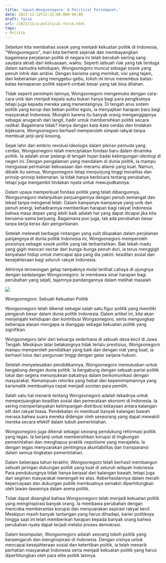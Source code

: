 ```yaml
---
title: '&quot;Wongsonegoro: A Political Force&quot;'
date: 2023-11-12T12:22:00.000-08:00
draft: false
url: /2023/11/a-political-force.html
tags: 
- Politik
---
```


  

Sebelum kita membahas sosok yang menjadi kekuatan politik di Indonesia, "Wongsonegoro", mari kita berhenti sejenak dan membayangkan bagaimana perjalanan politik di negara ini telah berubah seiring sang saudara akrab dari kekuasaan, waktu. Seperti sebuah riak yang tak terduga dalam samudra kehidupan, Wongsonegoro muncul sebagai sosok yang penuh intrik dan ambisi. Dengan karisma yang memikat, visi yang tajam, dan keberanian yang menggebu-gebu, tokoh ini terus menembus batas-batas kemapanan politik seperti ombak besar yang tak bisa ditahan.

  

Tidak seperti pemimpin lainnya, Wongsonegoro mengemuka dengan cara-cara unik dan menjadi kepala suku bukan hanya bagi para pengikutnya tetapi juga kepada mereka yang menentangnya. Di tengah arus sistem politik yang korup dan beban politisi egois, ia menyajikan harapan baru bagi masyarakat Indonesia. Mungkin karena itu banyak orang menganggapnya sebagai anugerah dari langit, hadir untuk membersihkan politik secara radikal. Bagaimana tidak? Hanya dengan kata-kata cerdas dan tindakan bijaksana, Wongsonegoro berhasil memperoleh simpati rakyat tanpa membuat janji-janji kosong.

  

Sejak lahir dari embrio revolusi ideologis dalam pikiran pemuda yang cerdas, Wongsonegoro telah menciptakan fondasi baru dalam dinamika politik. Ia adalah sinar pelangi di tengah hujan badai kebingungan ideologi di negeri ini. Dengan pengalaman yang mendalam di dunia politik, ia mampu menguasai permainan kekuasaan dan meramu aliansi yang kuat. Namun, dibalik itu semua, Wongsonegoro tetap menjunjung tinggi moralitas dan prinsip-prinsip kebenaran. Ia tidak hanya berbicara tentang perubahan, tetapi juga mengambil tindakan nyata untuk mewujudkannya.

  

Dalam upaya memperkuat fondasi politik yang telah dibangunnya, Wongsonegoro melanjutkan perjuangannya dengan penuh semangat dan tekad tanpa mengenal lelah. Dalam kampanye-kampanye yang unik dan penuh energi, kehadirannya memberikan harapan bagi rakyat Indonesia bahwa masa depan yang lebih baik adalah hal yang dapat dicapai jika kita bersama-sama berjuang. Bagaimana pun juga, tak ada perubahan besar tanpa kerja keras dan pengorbanan.

  

Setelah melewati berbagai rintangan yang sulit dilupakan dalam perjalanan panjangnya di dunia politik Indonesia ini, Wongsonegoro memperoleh posisinya sebagai sosok politik yang tak terbantahkan. Bak lebah madu yang gigih mencari nectar dari bunga-bunga penuh duri, ia terus menggigit kenyataan hidup untuk mencapai apa yang dia yakini: keadilan sosial dan kesejahteraan bagi seluruh rakyat Indonesia.

  

Akhirnya terowongan gelap tampaknya mulai terlihat cahaya di ujungnya dengan kedatangan Wongsonegoro. Ia membawa sinar harapan bagi perubahan yang sejati, tajamnya pandangannya dalam melihat masalah

  

![](https://www.alamy.com/aggregator-api/download?url=https://c8.alamy.com/comp/KE4DC6/wongsonegoro-speech-suara-indonesia-17-feb-1954-p1-KE4DC6.jpg)

  

Wongsonegoro: Sebuah Kekuatan Politik

  

Wongsonegoro telah dikenal sebagai salah satu figur politik yang memiliki pengaruh besar dalam dunia politik Indonesia. Dalam artikel ini, kita akan menjelajahi kehidupan dan kontribusi Wongsonegoro, serta mengungkap beberapa alasan mengapa ia dianggap sebagai kekuatan politik yang signifikan.

  

Wongsonegoro lahir dari keluarga sederhana di sebuah desa kecil di Jawa Tengah. Meskipun latar belakangnya tidak terlalu prestisius, Wongsonegoro mampu memperoleh pendidikan yang baik dan dengan niat yang kuat, ia berhasil lulus dari perguruan tinggi dengan gelar sarjana hukum.

  

Setelah menyelesaikan pendidikannya, Wongsonegoro memutuskan untuk bergabung dengan dunia politik. Ia bergabung dengan sebuah partai politik lokal dan segera menunjukkan bakatnya dalam berkomunikasi dengan masyarakat. Kemampuan retorika yang hebat dan kepemimpinannya yang karismatik membuatnya cepat menjadi sorotan para pemilih.

  

Salah satu hal menarik tentang Wongsonegoro adalah tekadnya untuk memperjuangkan keadilan sosial dan pemerataan ekonomi di Indonesia. Ia sering mempertanyakan ketimpangan distribusi kekayaan antara kalangan elit dan rakyat biasa. Pendekatan ini membuat banyak kalangan bawah merasa bahwa suara mereka didengar oleh seseorang yang dapat mewakili mereka secara efektif dalam tubuh pemerintahan.

  

Wongsonegoro juga dikenal sebagai seorang pendukung reformasi politik yang tegas. Ia berjanji untuk membersihkan korupsi di lingkungan pemerintahan dan menghapus praktik nepotisme yang merajalela. Ia dengan tegas menyuarakan pentingnya akuntabilitas dan transparansi dalam semua tingkatan pemerintahan.

  

Dalam beberapa tahun terakhir, Wongsonegoro telah berhasil membangun sebuah jaringan dukungan politik yang kuat di seluruh wilayah Indonesia. Para pendukungnya tidak hanya berasal dari kalangan bawah, tetapi juga dari segmen masyarakat menengah ke atas. Keberhasilannya dalam meraih kepercayaan dan dukungan publik membuatnya semakin diperhitungkan oleh lawan-lawannya dalam arena politik.

  

Tidak dapat disangkal bahwa Wongsonegoro telah menjadi kekuatan politik yang menginspirasi banyak orang. Ia membawa perubahan dengan mencoba memberantas korupsi dan menyuarakan aspirasi rakyat kecil. Meskipun masih banyak tantangan yang harus dihadapi, karier politiknya hingga saat ini telah memberikan harapan kepada banyak orang bahwa perubahan nyata dapat terjadi melalui proses demokrasi.

  

Dalam kesimpulan, Wongsonegoro adalah seorang tokoh politik yang berpengaruh dan menginspirasi di Indonesia. Dengan visinya untuk mencapai kesejahteraan sosial dan ketertiban politik, ia telah menarik perhatian masyarakat Indonesia serta menjadi kekuatan politik yang harus diperhitungkan oleh para elite politik lainnya.